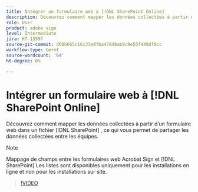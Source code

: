 ```yaml
---
title: Intégrer un formulaire web à [!DNL SharePoint Online]
description: Découvrez comment mapper les données collectées à partir d’un formulaire web dans un fichier [!DNL SharePoint] liste
role: User
product: adobe sign
level: Intermediate
jira: KT-13597
source-git-commit: d60b665c16133e8fba47848ab9c9e55f448df9cc
workflow-type: tm+mt
source-wordcount: '64'
ht-degree: 0%

---
```


# Intégrer un formulaire web à [!DNL SharePoint Online]

Découvrez comment mapper les données collectées à partir d’un formulaire web dans un fichier [!DNL SharePoint] , ce qui vous permet de partager les données collectées entre les équipes.

>[!NOTE]
>
>Mappage de champs entre les formulaires web Acrobat Sign et [!DNL SharePoint] Les listes sont disponibles uniquement pour les installations en ligne et non pour les installations sur site.

>[!VIDEO](https://video.tv.adobe.com/v/3421616?quality=12&learn=on&hidetitle=true)


